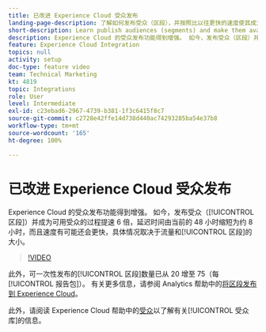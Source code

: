 ```yaml
---
title: 已改进 Experience Cloud 受众发布
landing-page-description: 了解如何发布受众（区段），并按照比以往更快的速度使其成为可用受众。
short-description: Learn publish audiences (segments) and make them available faster than ever.
description: Experience Cloud 的受众发布功能得到增强。 如今，发布受众（区段）并成为可用受众的过程提速 6 倍，延迟时间由当前的 48 小时缩短为约 8 小时，而且速度有可能还会更快，具体情况取决于流量和区段的大小。
feature: Experience Cloud Integration
topics: null
activity: setup
doc-type: feature video
team: Technical Marketing
kt: 4819
topic: Integrations
role: User
level: Intermediate
exl-id: c23ebad6-2967-4739-b381-1f3c6415f8c7
source-git-commit: c2728e42ffe14d738d440ac74293285ba54e37b8
workflow-type: tm+mt
source-wordcount: '165'
ht-degree: 100%

---
```


# 已改进 Experience Cloud 受众发布

Experience Cloud 的受众发布功能得到增强。 如今，发布受众（[!UICONTROL 区段]）并成为可用受众的过程提速 6 倍，延迟时间由当前的 48 小时缩短为约 8 小时，而且速度有可能还会更快，具体情况取决于流量和[!UICONTROL 区段]的大小。

>[!VIDEO](https://video.tv.adobe.com/v/32842/?quality=12&learn=on)

此外，可一次性发布的[!UICONTROL 区段]数量已从 20 增至 75（每[!UICONTROL 报告包]）。
有关更多信息，请参阅 Analytics 帮助中的[将区段发布到 Experience Cloud](https://experienceleague.adobe.com/docs/analytics/components/segmentation/segmentation-workflow/seg-publish.html)。

此外，请阅读 Experience Cloud 帮助中的[受众](https://experienceleague.adobe.com/docs/core-services/interface/audiences/audience-library.html)以了解有关[!UICONTROL 受众库]的信息。
